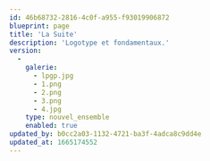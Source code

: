 ```yaml
---
id: 46b68732-2816-4c0f-a955-f93019906872
blueprint: page
title: 'La Suite'
description: 'Logotype et fondamentaux.'
version:
  -
    galerie:
      - lpgp.jpg
      - 1.png
      - 2.png
      - 3.png
      - 4.jpg
    type: nouvel_ensemble
    enabled: true
updated_by: b0cc2a03-1132-4721-ba3f-4adca8c9dd4e
updated_at: 1665174552
---
```

